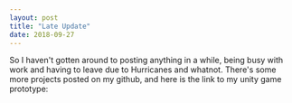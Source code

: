 ```yaml
---
layout: post
title: "Late Update"
date: 2018-09-27
---
```


<p> So I haven't gotten around to posting anything in a while, being busy with work and having to leave due to Hurricanes and whatnot.
There's some more projects posted on my github, and here is the link to my unity game prototype: </p>
<a href="https://uploadfiles.io/86bd6" MMO Prototype </a>
